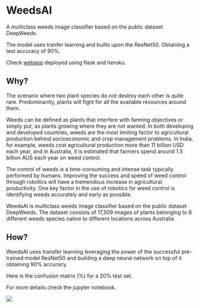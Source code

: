 # WeedsAI

A multiclass weeds image classifier based on the public dataset DeepWeeds. 

The model uses tranfer learning and builts upon the ResNet50. Obtaining a test accuracy of 90%.

Check [webapp](https://weedsai.herokuapp.com/) deployed using flask and heroku.

## Why?
The scenario where two plant species do not destroy each other is quite rare. Predominantly, plants will fight for all the available resources around them.

Weeds can be defined as plants that interfere with farming objectives or simply put, as plants growing where they are not wanted. In both developing and developed countries, weeds are the most limiting factor to agricultural production behind socioeconomic and crop management problems. In India, for example, weeds cost agricultural production more than 11 billion USD each year, and in Australia, it is estimated that farmers spend around 1.5 billion AUS each year on weed control.

The control of weeds is a time-consuming and intense task typically performed by humans. Improving the success and speed of weed control through robotics will have a tremendous increase in agricultural productivity. One key factor in the use of robotics for weed control is identifying weeds accurately and early as possible.

WeedsAI is multiclass weeds image classifier based on the public dataset DeepWeeds. The dataset consists of 17,509 images of plants belonging to 8 different weeds species native to different locations across Australia

## How?
WeedsAI uses transfer learning leveraging the power of the successful pre-trained model ResNet50 and building a deep neural network on top of it obtaining 90% accuracy.

Here is the confusion matrix (%) for a 20% test set.

For more details check the jupyter notebook.

![](https://github.com/restrep/WeedsAI/blob/main/Confussion%20Matrix.png)
                    
     
